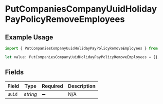 # PutCompaniesCompanyUuidHolidayPayPolicyRemoveEmployees

## Example Usage

```typescript
import { PutCompaniesCompanyUuidHolidayPayPolicyRemoveEmployees } from "gusto-embedded/models/operations";

let value: PutCompaniesCompanyUuidHolidayPayPolicyRemoveEmployees = {};
```

## Fields

| Field              | Type               | Required           | Description        |
| ------------------ | ------------------ | ------------------ | ------------------ |
| `uuid`             | *string*           | :heavy_minus_sign: | N/A                |